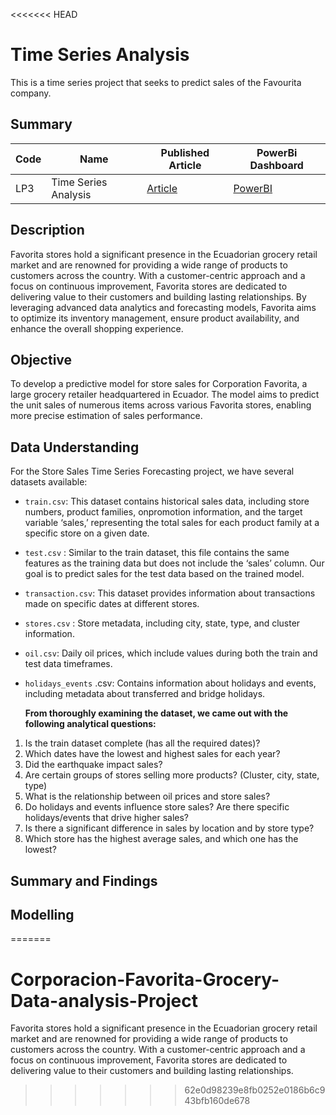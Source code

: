 <<<<<<< HEAD
# Time Series Analysis
This is a time series project that seeks to predict sales of the Favourita company.
## Summary
| Code          |     Name                       | Published Article|    PowerBi Dashboard
| ------------- | -------------                  | -------------    |    -----------------
| LP3           | Time Series Analysis |  [Article](https://www.linkedin.com/pulse/building-effective-sales-forecasting-model-grocery-retailer-robert)               |[PowerBI](https://app.powerbi.com/groups/me/reports/a641db15-57e7-4357-a7c8-9715210cd667/ReportSection?experience=power-bi)

## Description
Favorita stores hold a significant presence in the Ecuadorian grocery retail market and are renowned for providing a wide range of products to customers across the country. With a customer-centric approach and a focus on continuous improvement, Favorita stores are dedicated to delivering value to their customers and building lasting relationships. By leveraging advanced data analytics and forecasting models, Favorita aims to optimize its inventory management, ensure product availability, and enhance the overall shopping experience.

## Objective
To develop a predictive model for store sales for Corporation Favorita, a large grocery retailer headquartered in Ecuador. The model aims to predict the unit sales of numerous items across various Favorita stores, enabling more precise estimation of sales performance.

## Data Understanding
For the Store Sales Time Series Forecasting project, we have several datasets available:

* `train.csv`: This dataset contains historical sales data, including store numbers, product families, onpromotion information, and the target variable ‘sales,’ representing the total sales for each product family at a specific store on a given date.
* `test.csv` : Similar to the train dataset, this file contains the same features as the training data but does not include the ‘sales’ column. Our goal is to predict sales for the test data based on the trained model.
* `transaction.csv`: This dataset provides information about transactions made on specific dates at different stores.
* `stores.csv` : Store metadata, including city, state, type, and cluster information.
* `oil.csv`: Daily oil prices, which include values during both the train and test data timeframes.
* `holidays_events` .csv: Contains information about holidays and events, including metadata about transferred and bridge holidays.

  **From thoroughly examining the dataset, we came out with the following analytical questions:**
1. Is the train dataset complete (has all the required dates)?
2.  Which dates have the lowest and highest sales for each year?
3. Did the earthquake impact sales?
4. Are certain groups of stores selling more products? (Cluster, city, state, type)
5. What is the relationship between oil prices and store sales? 
6.  Do holidays and events influence store sales? Are there specific holidays/events that drive higher sales?
7. Is there a significant difference in sales by location and by store type?
8. Which store has the highest average sales, and which one has the lowest?

## Summary and Findings


## Modelling
=======
# Corporacion-Favorita-Grocery-Data-analysis-Project
Favorita stores hold a significant presence in the Ecuadorian grocery retail market and are renowned for providing a wide range of products to customers across the country. With a customer-centric approach and a focus on continuous improvement, Favorita stores are dedicated to delivering value to their customers and building lasting relationships. 
>>>>>>> 62e0d98239e8fb0252e0186b6c943bfb160de678
